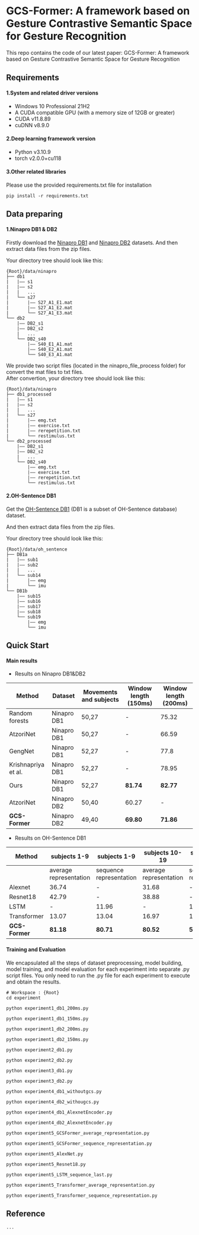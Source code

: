 # GCS-Former: A framework based on Gesture Contrastive Semantic Space for Gesture Recognition
This repo contains the code of our latest paper: GCS-Former: A framework based on Gesture Contrastive Semantic Space for Gesture Recognition



## Requirements
#### 1.System and related driver versions
- Windows 10 Professional 21H2
- A CUDA compatible GPU (with a memory size of 12GB or greater) 
- CUDA v11.8.89
- cuDNN v8.9.0

#### 2.Deep learning framework version
- Python v3.10.9
- torch v2.0.0+cu118

#### 3.Other related libraries
Please use the provided requirements.txt file for installation

```
pip install -r requirements.txt
```



## Data preparing

#### 1.Ninapro DB1 & DB2

Firstly download the [Ninapro DB1](http://ninaweb.hevs.ch/data1) and [Ninapro DB2](http://ninaweb.hevs.ch/data2) datasets. And then extract data files from the zip files.   

Your directory tree should look like this:  

```
{Root}/data/ninapro
├── db1
|   |—— s1
|   |—— s2
|   |   ...
|   └── s27
|       |—— S27_A1_E1.mat
|       |—— S27_A1_E2.mat
|       └── S27_A1_E3.mat
└── db2
    |—— DB2_s1
    |—— DB2_s2
    |   ...
    └── DB2_s40
        |—— S40_E1_A1.mat
        |—— S40_E2_A1.mat
        └── S40_E3_A1.mat
```

We provide two script files (located in the ninapro_file_process folder)  for convert the mat files to txt files.  
After convertion, your directory tree should look like this:   

```
{Root}/data/ninapro
├── db1_processed
|   |—— s1
|   |—— s2
|   |   ...
|   └── s27
|       |—— emg.txt
|		|—— exercise.txt
|       |—— rerepetition.txt
|       └── restimulus.txt
└── db2_processed
    |—— DB2_s1
    |—— DB2_s2
    |   ...
    └── DB2_s40
        |—— emg.txt
        |—— exercise.txt
        |—— rerepetition.txt
        └── restimulus.txt
```

#### 2.OH-Sentence DB1

Get the [OH-Sentence DB1](https://github.com/ZhangJiangtao-0108/OH-Sentence_Dataset) (DB1 is a subset of OH-Sentence database) dataset.   

And then extract data files from the zip files.   

Your directory tree should look like this:

```
{Root}/data/oh_sentence
├── DB1a
|   |—— sub1
|   |—— sub2
|   |   ...
|   └── sub14
|       |—— emg
|       └── imu
└── DB1b
    |—— sub15
    |—— sub16
    |—— sub17
    |—— sub18
    └── sub19
        |—— emg
        └── imu
```



## Quick Start

#### Main results

- Results on Ninapro DB1&DB2

| Method              | Dataset     | Movements and subjects | Window length (150ms) | Window length (200ms) |
| ------------------- | ----------- | ---------------------- | --------------------- | --------------------- |
| Random forests      | Ninapro DB1 | 50,27                  | -                     | 75.32                 |
| AtzoriNet           | Ninapro DB1 | 50,27                  | -                     | 66.59                 |
| GengNet             | Ninapro DB1 | 52,27                  | -                     | 77.8                  |
| Krishnapriya et al. | Ninapro DB1 | 52,27                  | -                     | 78.95                 |
| Ours                | Ninapro DB1 | 52,27                  | **81.74**             | **82.77**             |
| AtzoriNet           | Ninapro DB2 | 50,40                  | 60.27                 | -                     |
| **GCS-Former**      | Ninapro DB2 | 49,40                  | **69.80**             | **71.86**             |

- Results on OH-Sentence DB1

| Method         | subjects 1-9           | subjects 1-9            | subjects 10-19         | subjects 10-19          | all subjects           | all subjects            |
| -------------- | ---------------------- | ----------------------- | ---------------------- | ----------------------- | ---------------------- | ----------------------- |
|                | average representation | sequence representation | average representation | sequence representation | average representation | sequence representation |
| Alexnet        | 36.74                  | -                       | 31.68                  | -                       | 34.08                  | -                       |
| Resnet18       | 42.79                  | -                       | 38.88                  | -                       | 40.73                  | -                       |
| LSTM           | -                      | 11.96                   | -                      | 14.52                   | -                      | 13.31                   |
| Transformer    | 13.07                  | 13.04                   | 16.97                  | 16.47                   | 14.86                  | 14.85                   |
| **GCS-Former** | **81.18**              | **80.71**               | **80.52**              | **58.78**               | **80.94**              | **69.08**               |




#### Training and Evaluation

We encapsulated all the steps of dataset preprocessing, model building, model training, and model evaluation for each experiment into separate .py script files. You only need to run the .py file for each experiment to execute and obtain the results.

```
# Workspace : {Root}
cd experiment
```

```
python experiment1_db1_200ms.py

python experiment1_db1_150ms.py

python experiment1_db2_200ms.py

python experiment1_db2_150ms.py

python experiment2_db1.py

python experiment2_db2.py

python experiment3_db1.py

python experiment3_db2.py

python experiment4_db1_withoutgcs.py

python experiment4_db2_withougcs.py

python experiment4_db1_AlexnetEncoder.py

python experiment4_db2_AlexnetEncoder.py

python experiment5_GCSFormer_average_representation.py

python experiment5_GCSFormer_sequence_representation.py

python experiment5_AlexNet.py

python experiment5_Resnet18.py

python experiment5_LSTM_sequence_last.py

python experiment5_Transformer_average_representation.py

python experiment5_Transformer_sequence_representation.py
```



## Reference
```
...
```